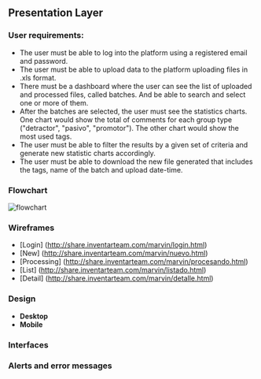 ## Presentation Layer

### User requirements:

- The user must be able to log into the platform using a registered email and password.
- The user must be able to upload data to the platform uploading files in .xls format. 
- There must be a dashboard where the user can see the list of uploaded and processed files, called batches. And be able to search and select one or more of them.
- After the batches are selected, the user must see the statistics charts. One chart would show the total of comments for each group type ("detractor", "pasivo", "promotor"). The other chart would show the most used tags.
- The user must be able to filter the results by a given set of criteria and generate new statistic charts accordingly. 
- The user must be able to download the new file generated that includes the tags, name of the batch and upload date-time.

### Flowchart

![flowchart](https://viewer.diagrams.net/?highlight=0000ff&edit=_blank&layers=1&title=Marvin%20Flowchart.drawio#Uhttps%3A%2F%2Fdrive.google.com%2Fuc%3Fid%3D1KTudZi9reDEVkOEtP-Xxf_GfMha9MlaZ%26export%3Ddownload 
':include :type=iframe width=100% height=400px')

### Wireframes

- [Login]
(http://share.inventarteam.com/marvin/login.html)
- [New]
(http://share.inventarteam.com/marvin/nuevo.html)
- [Processing]
(http://share.inventarteam.com/marvin/procesando.html)
- [List]
(http://share.inventarteam.com/marvin/listado.html)
- [Detail]
(http://share.inventarteam.com/marvin/detalle.html)


### Design

- **Desktop**
- **Mobile**

### Interfaces

### Alerts and error messages
